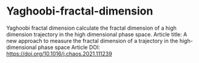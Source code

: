 # Yaghoobi-fractal-dimension
Yaghoobi fractal dimension calculate the fractal dimension of a high dimension trajectory in the high dimensional phase space.
Article title: A new approach to measure the fractal dimension of a trajectory in the high-dimensional phase space
Article DOI: https://doi.org/10.1016/j.chaos.2021.111239

